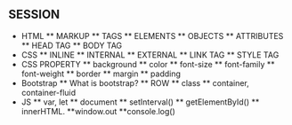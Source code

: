## SESSION ##
* HTML
** MARKUP
** TAGS
** ELEMENTS
** OBJECTS
** ATTRIBUTES
** HEAD TAG
** BODY TAG
* CSS
** INLINE
** INTERNAL
** EXTERNAL
** LINK TAG
** STYLE TAG
* CSS PROPERTY
** background
** color
** font-size
** font-family
** font-weight
** border
** margin
** padding
* Bootstrap
** What is bootstrap?
** ROW
** class
** container, container-fluid
* JS
** var, let
** document
** setInterval()
** getElementById()
** innerHTML.
**window.out
**console.log()
